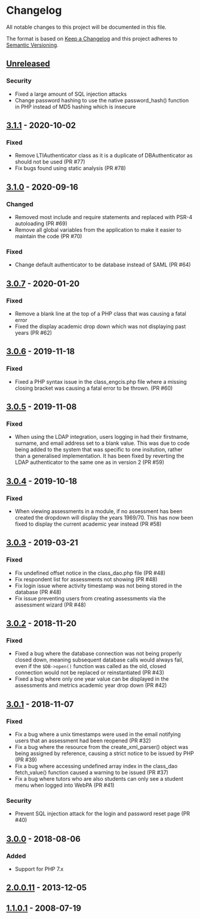 # Changelog
All notable changes to this project will be documented in this file.

The format is based on [Keep a Changelog](http://keepachangelog.com/en/1.0.0/)
and this project adheres to [Semantic Versioning](http://semver.org/spec/v2.0.0.html).

## [Unreleased]
### Security
- Fixed a large amount of SQL injection attacks
- Change password hashing to use the native password_hash() function in PHP instead of MD5 hashing which is insecure

## [3.1.1] - 2020-10-02
### Fixed
- Remove LTIAuthenticator class as it is a duplicate of DBAuthenticator as should not be used (PR #77)
- Fix bugs found using static analysis (PR #78)

## [3.1.0] - 2020-09-16
### Changed
- Removed most include and require statements and replaced with PSR-4 autoloading (PR #69)
- Remove all global variables from the application to make it easier to maintain the code (PR #70)
### Fixed
- Change default authenticator to be database instead of SAML (PR #64)

## [3.0.7] - 2020-01-20
### Fixed
- Remove a blank line at the top of a PHP class that was causing a fatal error
- Fixed the display academic drop down which was not displaying past years (PR #62)

## [3.0.6] - 2019-11-18
### Fixed
- Fixed a PHP syntax issue in the class_engcis.php file where a missing closing bracket was causing a fatal error to be thrown. (PR #60) 

## [3.0.5] - 2019-11-08
### Fixed
- When using the LDAP integration, users logging in had their firstname, surname, and email address set to a blank value. This was due to code being added to the system that was specific to one insitution, rather than a generalised implementation. It has been fixed by reverting the LDAP authenticator to the same one as in version 2 (PR #59)

## [3.0.4] - 2019-10-18
### Fixed
- When viewing assessments in a module, if no assessment has been created the dropdown will display the years 1969/70. This has now been fixed to display the current academic year instead (PR #58)

## [3.0.3] - 2019-03-21
### Fixed
- Fix undefined offset notice in the class_dao.php file (PR #48)
- Fix respondent list for assessments not showing (PR #48)
- Fix login issue where activity timestamp was not being stored in the database (PR #48)
- Fix issue preventing users from creating assessments via the assessment wizard (PR #48)

## [3.0.2] - 2018-11-20
### Fixed
- Fixed a bug where the database connection was not being properly closed down, meaning subsequent database calls would always fail, even if the `$DB->open()` function was called as the old, closed connection would not be replaced or reinstantiated (PR #43)
- Fixed a bug where only one year value can be displayed in the assessments and metrics academic year drop down (PR #42)

## [3.0.1] - 2018-11-07
### Fixed
- Fix a bug where a unix timestamps were used in the email notifying users that an assessment had been reopened (PR #32)
- Fix a bug where the resource from the create_xml_parser() object was being assigned by reference, causing a strict notice to be issued by PHP (PR #39)
- Fix a bug where accessing undefined array index in the class_dao fetch_value() function caused a warning to be issued (PR #37)
- Fix a bug where tutors who are also students can only see a student menu when logged into WebPA (PR #41)

### Security
- Prevent SQL injection attack for the login and password reset page (PR #40)

## [3.0.0] - 2018-08-06
### Added
- Support for PHP 7.x

## [2.0.0.11] - 2013-12-05

## [1.1.0.1] - 2008-07-19

[Unreleased]: https://github.com/WebPA/WebPA/compare/v3.1.1...HEAD

[3.1.1]: https://github.com/WebPA/WebPA/compare/v3.1.0...v3.1.1
[3.1.0]: https://github.com/WebPA/WebPA/compare/v3.0.7...v3.1.0
[3.0.7]: https://github.com/WebPA/WebPA/compare/v3.0.6...v3.0.7
[3.0.6]: https://github.com/WebPA/WebPA/compare/v3.0.5...v3.0.6
[3.0.5]: https://github.com/WebPA/WebPA/compare/v3.0.4...v3.0.5
[3.0.4]: https://github.com/WebPA/WebPA/compare/v3.0.3...v3.0.4
[3.0.3]: https://github.com/WebPA/WebPA/compare/v3.0.2...v3.0.3
[3.0.2]: https://github.com/WebPA/WebPA/compare/v3.0.1...v3.0.2
[3.0.1]: https://github.com/WebPA/WebPA/compare/v3.0.0...v3.0.1
[3.0.0]: https://github.com/WebPA/WebPA/compare/v2.0.0.11...v3.0.0
[2.0.0.11]: https://github.com/WebPA/WebPA/compare/v1.1.0.1...v2.0.0.11
[1.1.0.1]: https://github.com/WebPA/WebPA/releases/tag/v1.1.0.1
